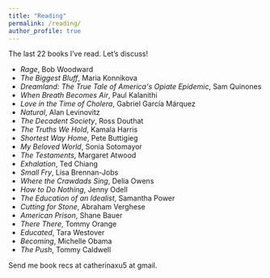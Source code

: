 ```yaml
---
title: "Reading"
permalink: /reading/
author_profile: true
---
```

The last 22 books I’ve read. Let’s discuss! 

* _Rage_, Bob Woodward
* _The Biggest Bluff_, Maria Konnikova
* _Dreamland: The True Tale of America's Opiate Epidemic_, Sam Quinones
* _When Breath Becomes Air_, Paul Kalanithi
* _Love in the Time of Cholera_, Gabriel García Márquez
* _Natural_, Alan Levinovitz
* _The Decadent Society_, Ross Douthat
* _The Truths We Hold_, Kamala Harris
* _Shortest Way Home_, Pete Buttigieg
* _My Beloved World_, Sonia Sotomayor  
* _The Testaments_, Margaret Atwood
* _Exhalation_, Ted Chiang
* _Small Fry_, Lisa Brennan-Jobs
* _Where the Crawdads Sing_, Delia Owens
* _How to Do Nothing_, Jenny Odell
* _The Education of an Idealist_, Samantha Power
* _Cutting for Stone_, Abraham Verghese
* _American Prison_, Shane Bauer
* _There There_, Tommy Orange
* _Educated_, Tara Westover
* _Becoming_, Michelle Obama
* _The Push_, Tommy Caldwell

Send me book recs at catherinaxu5 at gmail. 
